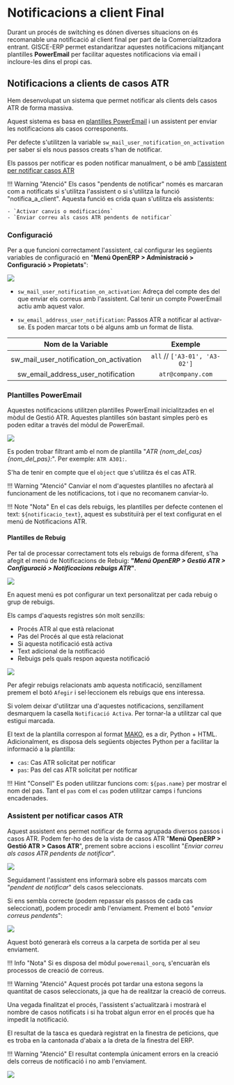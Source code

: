 # Notificacions a client Final

Durant un procés de switching es dónen diverses situacions on és recomanable
una notificació al client final per part de la Comercialitzadora entrant.
GISCE-ERP permet estandaritzar aquestes notificacions mitjançant plantilles
**PowerEmail** per facilitar aquestes notificacions via email i incloure-les
dins el propi cas.

## Notificacions a clients de casos ATR

Hem desenvolupat un sistema que permet notificar als clients dels casos ATR
de forma massiva.

Aquest sistema es basa en [plantilles PowerEmail](../poweremail.md#gestio-de-plantilles-poweremail)
i un assistent per enviar les notificacions als casos corresponents.

Per defecte s'utilitzen la variable `sw_mail_user_notification_on_activation` per
saber si els nous passos creats s'han de notificar.

Els passos per notificar es poden notificar manualment, o bé
amb [l'assistent per notificar casos ATR](#assistent-per-notificar-casos-atr)

!!! Warning "Atenció"
    Els casos "pendents de notificar" només es marcaran com a notificats si
    s'utilitza l'assistent o si s'utilitza la funció "notifica_a_client".
    Aquesta funció es crida quan s'utilitza els assistents:

    - `Activar canvis o modificacións`
    - `Enviar correu als casos ATR pendents de notificar`

### Configuració

Per a que funcioni correctament l'assistent, cal configurar les següents
variables de configuració en "**Menú OpenERP > Administració > Configuració >
Propietats**":

![](../_static/atr/correo_notificacion_variable.png)

* `sw_mail_user_notification_on_activation`:
    Adreça del compte des del que enviar els correus amb l'assistent.
    Cal tenir un compte PowerEmail actiu amb aquest valor.

* `sw_email_address_user_notification`:
    Passos ATR a notificar al activar-se.
    Es poden marcar tots o bé alguns amb un format de llista.

|               Nom de la Variable        |           Exemple              |
|:---------------------------------------:|:------------------------------:|
| sw_mail_user_notification_on_activation |  `all` // `['A3-01', 'A3-02']` |
| sw_email_address_user_notification      |  `atr@company.com`             |

### Plantilles PowerEmail

Aquestes notificacions utilitzen plantilles PowerEmail inicialitzades en el
mòdul de Gestió ATR. Aquestes plantilles són bastant simples però es poden
editar a través del mòdul de PowerEmail.

![](../_static/atr/PowerEmailPlantilles.png)

Es poden trobar filtrant amb el nom de plantilla "_ATR {nom_del_cas}{nom_del_pas}:_".
Per exemple: `ATR A301:`.

S'ha de tenir en compte que el `object` que s'utilitza és el cas ATR.

!!! Warning "Atenció"
    Canviar el nom d'aquestes plantilles no afectarà al funcionament de les
    notificacions, tot i que no recomanem canviar-lo.

!!! Note "Nota"
    En el cas dels rebuigs, les plantilles per defecte contenen el text:
    `${notificacio_text}`, aquest es substituïrà per el text configurat en el
    menú de Notificacions ATR.

#### Plantilles de Rebuig

Per tal de processar correctament tots els rebuigs de forma diferent, s'ha
afegit el menú de Notificacions de Rebuig: **"_Menú OpenERP > Gestió ATR >
Configuració > Notificacions rebuigs ATR_"**.

![](../_static/atr/NotificacionsRebuigs_Menu.png)

En aquest menú es pot configurar un text personalitzat per cada rebuig o
grup de rebuigs.

Els camps d'aquests registres són molt senzills:

- Procés ATR al que està relacionat
- Pas del Procés al que està relacionat
- Si aquesta notificació està activa
- Text adicional de la notificació
- Rebuigs pels quals respon aquesta notificació

![](../_static/atr/NotificacionsRebuigs.png)

Per afegir rebuigs relacionats amb aquesta notificació, senzillament premem el
botó `Afegir` i sel·leccionem els rebuigs que ens interessa.

Si volem deixar d'utilitzar una d'aquestes notificacions, senzillament desmarquem
la casella `Notificació Activa`. Per tornar-la a utilitzar cal que estigui marcada.

El text de la plantilla correspon al format [MAKO](http://www.makotemplates.org/),
es a dir, Python + HTML. Adicionalment, es disposa dels següents objectes Python
per a facilitar la informació a la plantilla:

- `cas`: Cas ATR solicitat per notificar
- `pas`: Pas del cas ATR solicitat per notificar

!!! Hint "Consell"
    Es poden utilitzar funcions com: `${pas.name}` per mostrar el nom del pas.
    Tant el `pas` com el `cas` poden utilitzar camps i funcions encadenades.

### Assistent per notificar casos ATR

Aquest assistent ens permet notificar de forma agrupada diversos passos i casos
ATR. Podem fer-ho des de la vista de casos ATR "**Menú OpenERP > Gestió ATR >
Casos ATR**", prement sobre accions i escollint "_Enviar correu als casos
ATR pendents de notificar_".

![](../_static/atr/WizardNotificarAccio.png)

Seguidament l'assistent ens informarà sobre els passos marcats com "_pendent de
notificar_" dels casos seleccionats.

Si ens sembla correcte (podem repassar els passos de cada cas seleccionat),
podem procedir amb l'enviament. Prement el botó "_enviar correus pendents_":

![](../_static/atr/WizardNotificarPrevi.png)

Aquest botó generarà els correus a la carpeta de sortida per al seu enviament.

!!! Info "Nota"
    Si es disposa del mòdul `poweremail_oorq`, s'encuaràn els processos de
    creació de correus.

!!! Warning "Atenció"
    Aquest procés pot tardar una estona segons la quantitat de casos seleccionats,
    ja que ha de realitzar la creació de correus.

Una vegada finalitzat el procés, l'assistent s'actualitzarà i mostrarà el nombre
de casos notificats i si ha trobat algun error en el procés que ha impedit la notificació.

El resultat de la tasca es quedarà registrat en la finestra de peticions, que
es troba en la cantonada d'abaix a la dreta de la finestra del ERP.

!!! Warning "Atenció"
    El resultat contempla únicament errors en la creació dels correus de
    notificació i no amb l'enviament.

![](../_static/atr/WizardNotificarPeticions.png)
